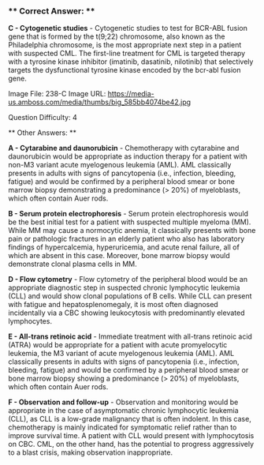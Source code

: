 ### ** Correct Answer: **

**C - Cytogenetic studies** - Cytogenetic studies to test for BCR-ABL fusion gene that is formed by the t(9;22) chromosome, also known as the Philadelphia chromosome, is the most appropriate next step in a patient with suspected CML. The first-line treatment for CML is targeted therapy with a tyrosine kinase inhibitor (imatinib, dasatinib, nilotinib) that selectively targets the dysfunctional tyrosine kinase encoded by the bcr-abl fusion gene.

Image File: 238-C
Image URL: https://media-us.amboss.com/media/thumbs/big_585bb4074be42.jpg

Question Difficulty: 4

** Other Answers: **

**A - Cytarabine and daunorubicin** - Chemotherapy with cytarabine and daunorubicin would be appropriate as induction therapy for a patient with non-M3 variant acute myelogenous leukemia (AML). AML classically presents in adults with signs of pancytopenia (i.e., infection, bleeding, fatigue) and would be confirmed by a peripheral blood smear or bone marrow biopsy demonstrating a predominance (> 20%) of myeloblasts, which often contain Auer rods.

**B - Serum protein electrophoresis** - Serum protein electrophoresis would be the best initial test for a patient with suspected multiple myeloma (MM). While MM may cause a normocytic anemia, it classically presents with bone pain or pathologic fractures in an elderly patient who also has laboratory findings of hypercalcemia, hyperuricemia, and acute renal failure, all of which are absent in this case. Moreover, bone marrow biopsy would demonstrate clonal plasma cells in MM.

**D - Flow cytometry** - Flow cytometry of the peripheral blood would be an appropriate diagnostic step in suspected chronic lymphocytic leukemia (CLL) and would show clonal populations of B cells. While CLL can present with fatigue and hepatosplenomegaly, it is most often diagnosed incidentally via a CBC showing leukocytosis with predominantly elevated lymphocytes.

**E - All-trans retinoic acid** - Immediate treatment with all-trans retinoic acid (ATRA) would be appropriate for a patient with acute promyelocytic leukemia, the M3 variant of acute myelogenous leukemia (AML). AML classically presents in adults with signs of pancytopenia (i.e., infection, bleeding, fatigue) and would be confirmed by a peripheral blood smear or bone marrow biopsy showing a predominance (> 20%) of myeloblasts, which often contain Auer rods.

**F - Observation and follow-up** - Observation and monitoring would be appropriate in the case of asymptomatic chronic lymphocytic leukemia (CLL), as CLL is a low-grade malignancy that is often indolent. In this case, chemotherapy is mainly indicated for symptomatic relief rather than to improve survival time. A patient with CLL would present with lymphocytosis on CBC. CML, on the other hand, has the potential to progress aggressively to a blast crisis, making observation inappropriate.

